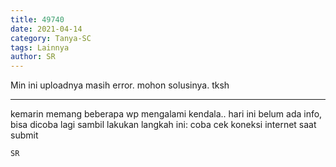 ```yaml
---
title: 49740
date: 2021-04-14
category: Tanya-SC
tags: Lainnya
author: SR
---
```


Min ini uploadnya masih error. mohon solusinya. tksh

---

kemarin memang beberapa wp mengalami kendala.. hari ini belum ada info, bisa dicoba lagi sambil lakukan langkah ini: coba cek koneksi internet saat submit

`SR`
